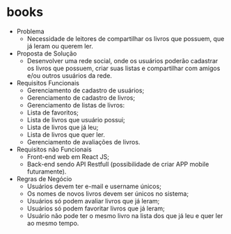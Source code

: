 # books

- Problema
	- Necessidade de leitores de compartilhar os livros que possuem, que já leram ou querem ler.
- Proposta de Solução
	- Desenvolver uma rede social, onde os usuários poderão cadastrar os livros que possuem, criar suas listas e compartilhar com amigos e/ou outros usuários da rede.
- Requisitos Funcionais
	- Gerenciamento de cadastro de usuários;
	- Gerenciamento de cadastro de livros;
	- Gerenciamento de listas de livros:
	- Lista de favoritos;
	- Lista de livros que usuário possui;
	- Lista de livros que já leu;
	- Lista de livros que quer ler.
	- Gerenciamento de avaliações de livros.
- Requisitos não Funcionais
	- Front-end web em React JS;
	- Back-end sendo API Restfull (possibilidade de criar APP mobile futuramente).
- Regras de Negócio
	- Usuários devem ter e-mail e username únicos;
	- Os nomes de novos livros devem ser únicos no sistema;
	- Usuários só podem avaliar livros que já leram;
	- Usuários só podem favoritar livros que já leram;
	- Usuário não pode ter o mesmo livro na lista dos que já leu e quer ler ao mesmo tempo.